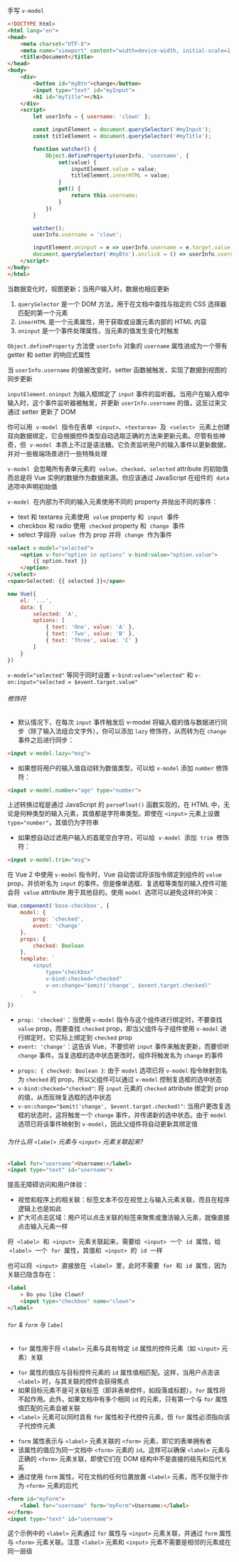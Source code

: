 手写 `v-model`

```HTML
<!DOCTYPE html>
<html lang="en">
<head>
    <meta charset="UTF-8">
    <meta name="viewport" content="width=device-width, initial-scale=1.0">
    <title>Document</title>
</head>
<body>
    <div>
        <button id="myBtn">change</button>
        <input type="text" id="myInput">
        <h1 id="myTitle"></h1>
    </div>
    <script>
        let userInfo = { username: 'clown' };

        const inputElement = document.querySelector('#myInput');
        const titleElement = document.querySelector('#myTitle');

        function watcher() {
            Object.defineProperty(userInfo, 'username', {
                set(value) {
                    inputElement.value = value;
                    titleElement.innerHTML = value;
                }
                get() {
                    return this.username;
                }
            })
        }

        watcher();
        userInfo.username = 'clown';

        inputElement.oninput = e => userInfo.username = e.target.value;
        document.querySelector('#myBtn').onclick = () => userInfo.username = 'clown';
    </script>
</body>
</html>
```

当数据变化时，视图更新；当用户输入时，数据也相应更新

1. `querySelector` 是一个 DOM 方法，用于在文档中查找与指定的 CSS 选择器匹配的第一个元素
2. `innerHTML` 是一个元素属性，用于获取或设置元素内部的 HTML 内容
3. `oninput` 是一个事件处理属性，当元素的值发生变化时触发

`Object.defineProperty` 方法使 `userInfo` 对象的 `username` 属性进成为一个带有 getter 和 setter 的响应式属性

当 `userInfo.username` 的值被改变时，setter 函数被触发，实现了数据到视图的同步更新

`inputElement.oninput` 为输入框绑定了 `input` 事件的监听器。当用户在输入框中输入时，这个事件监听器被触发，并更新 `userInfo.username` 的值，这反过来又通过 setter 更新了 DOM

你可以用  `v-model`  指令在表单  `<input>`、`<textarea>`  及  `<select>`  元素上创建双向数据绑定，它会根据控件类型自动选取正确的方法来更新元素。尽管有些神奇，但  `v-model`  本质上不过是语法糖。它负责监听用户的输入事件以更新数据，并对一些极端场景进行一些特殊处理

`v-model`  会忽略所有表单元素的  `value`、`checked`、`selected` attribute 的初始值而总是将 Vue 实例的数据作为数据来源。你应该通过 JavaScript 在组件的  `data`  选项中声明初始值

`v-model`  在内部为不同的输入元素使用不同的 property 并抛出不同的事件：

- text 和 textarea 元素使用  `value` property 和  `input`  事件
- checkbox 和 radio 使用  `checked` property 和  `change`  事件
- select 字段将  `value`  作为 prop 并将  `change`  作为事件

```html
<select v-model="selected">
	<option v-for="option in options" v-bind:value="option.value">
		{{ option.text }}
	</option>
</select>
<span>Selected: {{ selected }}</span>
```

```JavaScript
new Vue({
	el: '...',
	data: {
		selected: 'A',
		options: [
			{ text: 'One', value: 'A' },
			{ text: 'Two', value: 'B' },
			{ text: 'Three', value: 'C' }
		]
	}
})
```

`v-model="selected"` 等同于同时设置 `v-bind:value="selected"` 和 `v-on:input="selected = $event.target.value"`

###### 修饰符

- 默认情况下，在每次 `input` 事件触发后 v-model 将输入框的值与数据进行同步（除了输入法组合文字外），你可以添加 `lazy` 修饰符，从而转为在 `change` 事件之后进行同步：

```html
<input v-model.lazy="msg">
```

- 如果想将用户的输入值自动转为数值类型，可以给 `v-model` 添加 `number` 修饰符：

```html
<input v-model.number="age" type="number">
```

上述转换过程是通过 JavaScript 的 `parseFloat()` 函数实现的，在 HTML 中，无论是何种类型的输入元素，其值都是字符串类型。即使在 `<input>` 元素上设置 `type="number"`，其值仍为字符串

- 如果想自动过滤用户输入的首尾空白字符，可以给  `v-model`  添加  `trim`  修饰符：

```html
<input v-model.trim="msg">
```

在 Vue 2 中使用 `v-model` 指令时，Vue 自动尝试将该指令绑定到组件的 `value` prop，并侦听名为 `input` 的事件。但是像单选框、复选框等类型的输入控件可能会将  `value` attribute 用于其他目的。使用 `model`  选项可以避免这样的冲突：

```JavaScript
Vue.component('base-checkbox', {
	model: {
		prop: 'checked',
		event: 'change'
	},
	props: {
		checked: Boolean
	},
	template: `
		<input
			type="checkbox"
			v-bind:checked="checked"
			v-on:change="$emit('change', $event.target.checked)"
		>
	`
})
```

- `prop: 'checked'`：当使用 `v-model` 指令与这个组件进行绑定时，不要查找 `value` prop，而要查找 `checked` prop，即当父组件与子组件使用 `v-model` 进行绑定时，它实际上绑定到 `checked` prop
- `event: 'change'`：这告诉 Vue，不要侦听 `input` 事件来触发更新，而要侦听 `change` 事件。当复选框的选中状态更改时，组件将触发名为 `change` 的事件

* `props: { checked: Boolean }`: 由于 `model` 选项已将 `v-model` 指令映射到名为 `checked` 的 prop，所以父组件可以通过 `v-model` 控制复选框的选中状态
* `v-bind:checked="checked"`: 将 `input` 元素的 `checked` attribute 绑定到 prop 的值，从而反映复选框的选中状态
* `v-on:change="$emit('change', $event.target.checked)"`: 当用户更改复选框的状态时，这将触发一个 `change` 事件，并传递新的选中状态。由于 `model` 选项已将该事件映射到 `v-model`，因此父组件将自动更新其绑定值

###### 为什么将 `<label>` 元素与 `<input>` 元素关联起来?

```html
<label for="username">Username:</label>
<input type="text" id="username">
```

提高无障碍访问和用户体验：

- 视觉和程序上的相关联：标签文本不仅在视觉上与输入元素关联，而且在程序逻辑上也是如此
- 扩大可点击区域：用户可以点击关联的标签来聚焦或激活输入元素，就像直接点击输入元素一样

将  `<label>`  和  `<input>`  元素关联起来，需要给  `<input>`  一个  `id`  属性，给  `<label>`  一个  `for`  属性，其值和  `<input>`  的  `id`  一样

也可以将  `<input>`  直接放在  `<label>`  里，此时不需要  `for`  和  `id`  属性，因为关联已隐含存在：

```html
<label
	> Do you like Clown?
	<input type="checkbox" name="clown">
</label>
```

###### `for` & `form` 与 `label`

- `for` 属性用于将 `<label>` 元素与具有特定 `id` 属性的控件元素（如 `<input>` 元素）关联

* `for` 属性的值应与目标控件元素的 `id` 属性值相匹配。这样，当用户点击该 `<label>` 时，与其关联的控件会获得焦点
* 如果目标元素不是可关联标签（即非表单控件，如段落或标题），`for` 属性将不起作用。此外，如果文档中有多个相同 `id` 的元素，只有第一个与 `for` 属性值匹配的元素会被关联
* `<label>` 元素可以同时具有 `for` 属性和子代控件元素，但 `for` 属性必须指向该子代控件元素

- `form` 属性表示与 `<label>` 元素关联的 `<form>` 元素，即它的表单拥有者
- 该属性的值应为同一文档中 `<form>` 元素的 `id`。这样可以确保 `<label>` 元素与正确的 `<form>` 元素关联，即使它们在 DOM 结构中不是直接的祖先和后代关系
- 通过使用 `form` 属性，可在文档的任何位置放置 `<label>` 元素，而不仅限于作为 `<form>` 元素的后代

```html
<form id="myForm">
	<label for="username" form="myForm">Username:</label>
<</form>
<input type="text" id="username">
```

这个示例中的 `<label>` 元素通过 `for` 属性与 `<input>` 元素关联，并通过 `form` 属性与 `<form>` 元素关联。注意 `<label>` 元素和 `<input>` 元素不需要是相邻的元素或在同一层级
